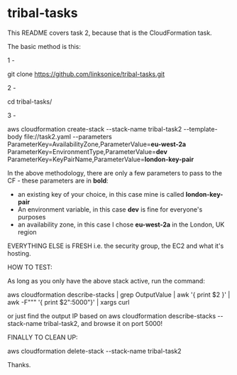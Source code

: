 # tribal-tasks

This README covers task 2, because that is the CloudFormation task. 

The basic method is this:

1 -

git clone https://github.com/linksonice/tribal-tasks.git

2 - 

cd tribal-tasks/

3 - 

aws cloudformation create-stack --stack-name tribal-task2 --template-body file://task2.yaml --parameters ParameterKey=AvailabilityZone,ParameterValue=**eu-west-2a** ParameterKey=EnvironmentType,ParameterValue=**dev** ParameterKey=KeyPairName,ParameterValue=**london-key-pair**

In the above methodology, there are only a few parameters to pass to the CF - these parameters are in **bold**:

- an existing key of your choice, in this case mine is called **london-key-pair**
- An environment variable, in this case **dev** is fine for everyone's purposes
- an availability zone, in this case I chose **eu-west-2a** in the London, UK region

EVERYTHING ELSE is FRESH i.e. the security group, the EC2 and what it's hosting.

HOW TO TEST:

As long as you only have the above stack active, run the command:

aws cloudformation describe-stacks | grep OutputValue | awk '{ print $2 }' | awk -F"\"" '{ print $2":5000"}' | xargs curl

or just find the output IP based on aws cloudformation describe-stacks --stack-name tribal-task2, and browse it on port 5000!

FINALLY TO CLEAN UP:

aws cloudformation delete-stack --stack-name tribal-task2

Thanks.
